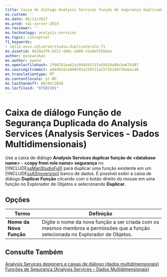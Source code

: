 ```yaml
---
title: Caixa de diálogo Analysis Services função de segurança duplicada (Analysis Services-dados multidimensionais) | Microsoft Docs
ms.custom: ''
ms.date: 06/13/2017
ms.prod: sql-server-2014
ms.reviewer: ''
ms.technology: analysis-services
ms.topic: conceptual
f1_keywords:
- sql12.asvs.sqlserverstudio.duplicaterole.f1
ms.assetid: 0420a2f6-6d11-4d6c-a889-31e8ef55bbee
author: minewiskan
ms.author: owend
ms.openlocfilehash: 2f06781ea61a1958d41f37a55026a60cba67b387
ms.sourcegitcommit: ad4d92dce894592a259721a1571b1d8736abacdb
ms.translationtype: MT
ms.contentlocale: pt-BR
ms.lasthandoff: 08/04/2020
ms.locfileid: "87582191"
---
```

# <a name="analysis-services-duplicate-security-role-dialog-box-analysis-services---multidimensional-data"></a>Caixa de diálogo Função de Segurança Duplicada do Analysis Services (Analysis Services - Dados Multidimensionais)
  Use a caixa de diálogo **Analysis Services duplicar função de \<database name>  -  \<copy from role name> segurança** no [!INCLUDE[ssManStudioFull](../includes/ssmanstudiofull-md.md)] para duplicar uma função existente em um [!INCLUDE[ssASnoversion](../includes/ssasnoversion-md.md)] banco de dados. É possível exibir a caixa de diálogo **Duplicar Função** clicando com o botão direito do mouse em uma função no Explorador de Objetos e selecionando **Duplicar**.  
  
## <a name="options"></a>Opções  
  
|Termo|Definição|  
|----------|----------------|  
|**Nome da Nova Função**|Digite o nome da nova função a ser criada com os mesmos membros e permissões que a função selecionada no Explorador de Objetos.|  
  
## <a name="see-also"></a>Consulte Também  
 [Analysis Services designers e caixas de diálogo &#40;dados multidimensionais&#41;](analysis-services-designers-and-dialog-boxes-multidimensional-data.md)   
 [Funções de Segurança &#40;Analysis Services – Dados Multidimensionais&#41;](multidimensional-models/olap-logical/security-roles-analysis-services-multidimensional-data.md)  
  
  
